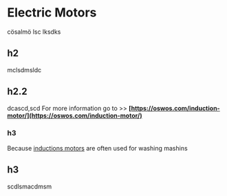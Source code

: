 # Electric Motors
cösalmö lsc lksdks 

## h2
mclsdmsldc

## h2.2
dcascd,scd
For more information go to >> **[https://oswos.com/induction-motor/](https://oswos.com/induction-motor/)**


### h3
Because [inductions motors](https://oswos.com/induction-motor/) are often used for washing mashins 

## h3
scdlsmacdmsm
